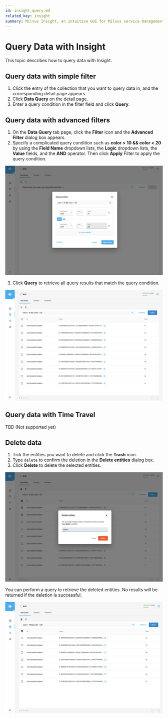 ```yaml
---
id: insight_query.md
related_key: insight
summary: Milvus Insight, an intuitive GUI for Milvus service management.
---
```


# Query Data with Insight

This topic describes how to query data with Insight.

## Query data with simple filter

1. Click the entry of the collection that you want to query data in, and the corresponding detail page appears.
2. Click **Data Query** on the detail page. 
3. Enter a query condition in the filter field and click **Query**.

## Query data with advanced filters

1. On the **Data Query** tab page, click the **Filter** icon and the **Advanced Filter** dialog box appears.
2. Specify a complicated query condition such as **color > 10 && color < 20** by using the **Field Name** dropdown lists, the **Logic** dropdown lists, the **Value** fields, and the **AND** operator. Then click **Apply** Filter to apply the query condition.

![Query Data](../../../../assets/insight_query1.png)

3. Click **Query** to retrieve all query results that match the query condition.

![Query Data](../../../../assets/insight_query2.png)

## Query data with Time Travel

TBD (Not supported yet)


## Delete data

1. Tick the entities you want to delete and click the **Trash** icon.
2. Type `delete` to confirm the deletion in the **Delete entities** dialog box.
3. Click **Delete** to delete the selected entities.

![Delete Data](../../../../assets/insight_query3.png)

You can perform a query to retrieve the deleted entities. No results will be returned if the deletion is successful.

![Delete Data](../../../../assets/insight_query4.png)

